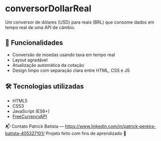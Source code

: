# conversorDollarReal
Um conversor de dólares (USD) para reais (BRL) que consome dados em tempo real de uma API de câmbio.

## 🚀 Funcionalidades

- Conversão de moedas usando taxa em tempo real
- Layout agradável
- Atualização automática da cotação
- Design limpo com separação clara entre HTML, CSS e JS

## 🛠 Tecnologias utilizadas

- HTML5
- CSS3
- JavaScript (ES6+)
- [FreeCurrencyAPI](https://freecurrencyapi.com/)


📬 Contato
Patrick Batista — https://www.linkedin.com/in/patrick-pereira-batista-405327101/
Projeto feito com fins de aprendizado 🚀

